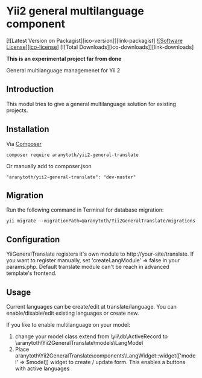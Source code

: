 # Yii2 general multilanguage component

[![Latest Version on Packagist][ico-version]][link-packagist]
[![Software License][ico-license]](LICENSE.md)
[![Total Downloads][ico-downloads]][link-downloads]

**This is an experimental project far from done**

General multilanguage managemenet for Yii 2

## Introduction

This modul tries to give a general multilanguage solution for existing projects.

## Installation

Via [Composer](http://getcomposer.org/download/)

```
composer require aranytoth/yii2-general-translate
```
Or manually add to composer.json

```
"aranytoth/yii2-general-translate": "dev-master"
```

## Migration

Run the following command in Terminal for database migration:

```
yii migrate --migrationPath=@aranytoth/Yii2GeneralTranslate/migrations
```

## Configuration

YiiGeneralTranslate registers it's own module to http://your-site/translate. If you want to register manually, set 'createLangModule' => false in your params.php.
Default translate module can't be reach in advanced template's frontend.

## Usage

Current languages can be create/edit at translate/language. You can enable/disable/edit existing languages or create new.

If you like to enable multilanguage on your model:

1. change your model class extend from \yii\db\ActiveRecord to \aranytoth\Yii2GeneralTranslate\models\LangModel
2. Place aranytoth\Yii2GeneralTranslate\components\LangWidget::widget(['model' => $model]) widget to create / update form. This enables a buttons with active languages







